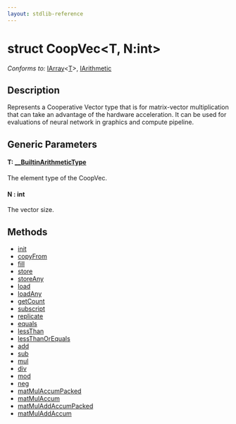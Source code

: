 ```yaml
---
layout: stdlib-reference
---
```


# struct CoopVec\<T, N:int\>

*Conforms to:* [IArray](../../interfaces/iarray-01/index.html)\<[T](../../interfaces/iarray-01/index.html#typeparam-T)\>, [IArithmetic](../../interfaces/iarithmetic-01/index.html)

## Description

Represents a Cooperative Vector type that is for matrix-vector multiplication that
can take an advantage of the hardware acceleration. It can be used for evaluations
of neural network in graphics and compute pipeline.

## Generic Parameters

####  <a id="typeparam-T"></a>T: [\_\_BuiltinArithmeticType](../../interfaces/0_builtinarithmetictype-029j/index.html)
The element type of the CoopVec.

####  <a id="decl-N"></a>N  : int
The vector size.


## Methods

* [init](init)
* [copyFrom](copyfrom-4)
* [fill](fill)
* [store](store)
* [storeAny](storeany-5)
* [load](load)
* [loadAny](loadany-4)
* [getCount](getcount-3)
* [subscript](subscript)
* [replicate](replicate)
* [equals](equals)
* [lessThan](lessthan-4)
* [lessThanOrEquals](lessthanorequals-48a)
* [add](add)
* [sub](sub)
* [mul](mul)
* [div](div)
* [mod](mod)
* [neg](neg)
* [matMulAccumPacked](matmulaccumpacked-36b)
* [matMulAccum](matmulaccum-36)
* [matMulAddAccumPacked](matmuladdaccumpacked-369e)
* [matMulAddAccum](matmuladdaccum-369)


<!-- RTD-TOC-START
```{toctree}
:titlesonly:
:hidden:

add <add>
copyFrom <copyfrom-4>
div <div>
equals <equals>
fill <fill>
getCount <getcount-3>
init <init>
lessThan <lessthan-4>
lessThanOrEquals <lessthanorequals-48a>
load <load>
loadAny <loadany-4>
matMulAccum <matmulaccum-36>
matMulAccumPacked <matmulaccumpacked-36b>
matMulAddAccum <matmuladdaccum-369>
matMulAddAccumPacked <matmuladdaccumpacked-369e>
mod <mod>
mul <mul>
neg <neg>
replicate <replicate>
store <store>
storeAny <storeany-5>
sub <sub>
subscript <subscript>
```
RTD-TOC-END -->
